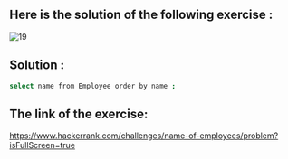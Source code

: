 ## Here is the solution of the following exercise :
![19](https://github.com/lamia-datalover/SQL_Hackerrank_exercises/assets/145395677/04d728e8-76da-4b54-b885-776a0661e4ab)
## Solution :
```bash
select name from Employee order by name ;
```
## The link of the exercise:
https://www.hackerrank.com/challenges/name-of-employees/problem?isFullScreen=true
